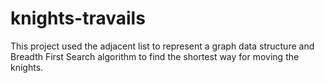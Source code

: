 # knights-travails

This project used the adjacent list to represent a graph data structure and Breadth First Search algorithm to find the shortest way for moving the knights.
